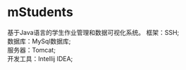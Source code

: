 # mStudents
基于Java语言的学生作业管理和数据可视化系统。
框架：SSH;   
数据库：MySql数据库;   
服务器：Tomcat;  
开发工具：Intellij IDEA;   

